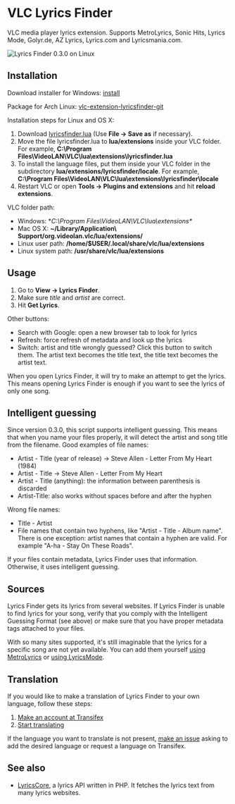 VLC Lyrics Finder
==============

VLC media player lyrics extension. Supports MetroLyrics, Sonic Hits, Lyrics Mode, Golyr.de, AZ Lyrics, Lyrics.com and Lyricsmania.com.

![Lyrics Finder 0.3.0 on Linux](http://hugsmile.eu/file/lyricsfinder/screenshot-v030.png)

Installation
-------------
Download installer for Windows: [install](https://github.com/Smile4ever/VLC-Lyrics-Finder/raw/master/windows-releases/lyricsfinder-0.3.5.exe)

Package for Arch Linux: [vlc-extension-lyricsfinder-git](https://aur.archlinux.org/packages/vlc-extension-lyricsfinder-git)

Installation steps for Linux and OS X:

1. Download [lyricsfinder.lua](https://raw.githubusercontent.com/Smile4ever/VLC-Lyrics-Finder/master/lyricsfinder.lua) (Use **File -> Save as** if necessary).
2. Move the file lyricsfinder.lua to **lua/extensions** inside your VLC folder. For example, **C:\Program Files\VideoLAN\VLC\lua\extensions\lyricsfinder.lua**
3. To install the language files, put them inside your VLC folder in the subdirectory **lua/extensions/lyricsfinder/locale**. For example, **C:\Program Files\VideoLAN\VLC\lua\extensions\lyricsfinder\locale**
3. Restart VLC or open **Tools -> Plugins and extensions** and hit **reload extensions**.

VLC folder path:

* Windows: **C:\Program Files\VideoLAN\VLC\lua\extensions\**
* Mac OS X: **~/Library/Application\ Support/org.videolan.vlc/lua/extensions/**
* Linux user path: **/home/$USER/.local/share/vlc/lua/extensions**
* Linux system path: **/usr/share/vlc/lua/extensions**

Usage
-------
1. Go to **View -> Lyrics Finder**.
2. Make sure *title* and *artist* are correct.
3. Hit **Get Lyrics**.

Other buttons:

* Search with Google: open a new browser tab to look for lyrics
* Refresh: force refresh of metadata and look up the lyrics
* Switch: artist and title wrongly guessed? Click this button to switch them. The artist text becomes the title text, the title text becomes the artist text.

When you open Lyrics Finder, it will try to make an attempt to get the lyrics. This means opening Lyrics Finder is enough if you want to see the lyrics of only one song.

Intelligent guessing
--------------------
Since version 0.3.0, this script supports intelligent guessing. This means that when you name your files properly, it will detect the artist and song title from the filename. Good examples of file names:

* Artist - Title (year of release) -> Steve Allen - Letter From My Heart (1984)
* Artist - Title -> Steve Allen - Letter From My Heart
* Artist - Title (anything): the information between parenthesis is discarded
* Artist-Title: also works without spaces before and after the hyphen


Wrong file names:
* Title - Artist
* File names that contain two hyphens, like "Artist - Title - Album name". There is one exception: artist names that contain a hyphen are valid. For example "A-ha - Stay On These Roads".

If your files contain metadata, Lyrics Finder uses that information. Otherwise, it uses intelligent guessing.

Sources
-------
Lyrics Finder gets its lyrics from several websites. If Lyrics Finder is unable to find lyrics for your song, verify that you comply with the Intelligent Guessing Format (see above) or make sure that you have proper metadata tags attached to your files.

With so many sites supported, it's still imaginable that the lyrics for a specific song are not yet available. You can add them yourself [using MetroLyrics](http://www.metrolyrics.com/add.html) or [using LyricsMode](http://www.lyricsmode.com/lyrics_submit.php).

Translation
-------
If you would like to make a translation of Lyrics Finder to your own language, follow these steps:

1. [Make an account at Transifex](https://www.transifex.com/signup/)
2. [Start translating](https://www.transifex.com/projects/p/vlc-lyrics-finder/)

If the language you want to translate is not present, [make an issue](https://github.com/Smile4ever/VLC-Lyrics-Finder/issues) asking to add the desired language or request a language on Transifex.

See also
-------

* [LyricsCore](https://github.com/Smile4ever/LyricsCore), a lyrics API written in PHP. It fetches the lyrics text from many lyrics websites. 
